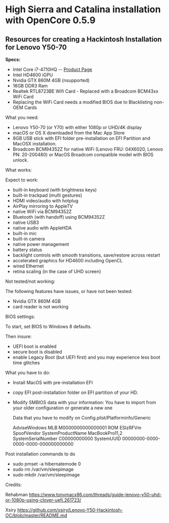 # High Sierra and Catalina installation with OpenCore 0.5.9
## Resources for creating a Hackintosh Installation for Lenovo Y50-70
**Specs:**
  - Intel Core i7-4710HQ -- [Product Page](https://ark.intel.com/content/www/us/en/ark/products/78930/intel-core-i7-4710hq-processor-6m-cache-up-to-3-50-ghz.html)
  - Intel HD4600 iGPU
  - Nvidia GTX 860M 4GB (nsupported)
  - 16GB DDR3 Ram
  - Realtek RTL8723BE Wifi Card - Replaced with a Broadcom BCM43xx WiFi Card
  - Replacing the WiFi Card needs a modified BIOS due to Blacklisting non-OEM Cards



What you need:

- Lenovo Y50-70 (or Y70) with either 1080p or UHD/4K display
- macOS or OS X downloaded from the Mac App Store
- 8GB USB stick with EFI folder pre-installation on EFI Partition and MacOSX installation.
- Broadcom BCM94352Z for native WiFi (Lenovo FRU: 04X6020, Lenovo PN: 20-200480) or MacOS Broadcom compatible model with BIOS unlock.

What works:

Expect to work:
- built-in keyboard (with brightness keys)
- built-in trackpad (multi gestures)
- HDMI video/audio with hotplug
- AirPlay mirroring to AppleTV
- native WiFi via BCM94352Z
- Bluetooth (with handoff) using BCM94352Z
- native USB3
- native audio with AppleHDA
- built-in mic
- built-in camera
- native power management
- battery status
- backlight controls with smooth transitions, save/restore across restart
- accelerated graphics for HD4600 including OpenCL
- wired Ethernet
- retina scaling (in the case of UHD screen)

Not tested/not working:

The following features have issues, or have not been tested:
- Nvidia GTX 860M 4GB
- card reader is not working


BIOS settings:

To start, set BIOS to Windows 8 defaults.

Then insure:
- UEFI boot is enabled
- secure boot is disabled
- enable Legacy Boot (but UEFI first) and you may experience less boot time glitches

What you have to do:
 
- Install MacOS with pre-installation EFI
- copy EFI post-installation folder on EFI partition of your HD.
- Modify SMBIOS data with your information:
  You have to import from your older configuration or generate a new one
  
  Data that you have to modify on Config.plist/Platforminfo/Generic
  
  	<key>AdviseWindows</key>
			<false/>
			<key>MLB</key>
			<string>M0000000000000001</string>
			<key>ROM</key>
			<data>
			ESIzRFVm
			</data>
			<key>SpoofVendor</key>
			<true/>
			<key>SystemProductName</key>
			<string>MacBookPro11,2</string>
			<key>SystemSerialNumber</key>
			<string>C00000000000</string>
			<key>SystemUUID</key>
			<string>00000000-0000-0000-0000-000000000000</string>


 
Post installation commands to do

- sudo pmset -a hibernatemode 0
- sudo rm /var/vm/sleepimage
- sudo mkdir /var/vm/sleepimage

Credits:

Rehabman
https://www.tonymacx86.com/threads/guide-lenovo-y50-uhd-or-1080p-using-clover-uefi.261723/


Xsiry
https://github.com/xsiry/Lenovo-Y50-Hackintosh-OC/blob/master/README.md
